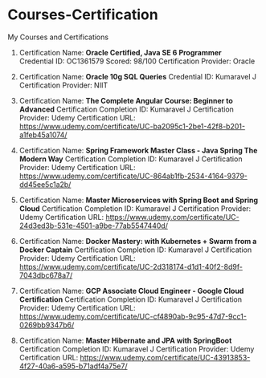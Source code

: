 # Courses-Certification
My Courses and Certifications
1. Certification Name: **Oracle Certified, Java SE 6 Programmer**   
   Credential ID: OC1361579   Scored: 98/100
   Certification Provider: Oracle
   
2. Certification Name: **Oracle 10g SQL Queries**
   Credential ID: Kumaravel J
   Certification Provider: NIIT
   
3. Certification Name: **The Complete Angular Course: Beginner to Advanced**
   Certification Completion ID: Kumaravel J
   Certification Provider: Udemy
   Certification URL: https://www.udemy.com/certificate/UC-ba2095c1-2be1-42f8-b201-a1feb45a1074/

4. Certification Name: **Spring Framework Master Class - Java Spring The Modern Way**
   Certification Completion ID: Kumaravel J
   Certification Provider: Udemy
   Certification URL: https://www.udemy.com/certificate/UC-864ab1fb-2534-4164-9379-dd45ee5c1a2b/
   
5. Certification Name: **Master Microservices with Spring Boot and Spring Cloud**
   Certification Completion ID: Kumaravel J
   Certification Provider: Udemy
   Certification URL: https://www.udemy.com/certificate/UC-24d3ed3b-531e-4501-a9be-77ab5547440d/
 
6. Certification Name: **Docker Mastery: with Kubernetes + Swarm from a Docker Captain**
   Certification Completion ID: Kumaravel J
   Certification Provider: Udemy
   Certification URL: https://www.udemy.com/certificate/UC-2d318174-d1d1-40f2-8d9f-7043dbc678a7/
   
7. Certification Name: **GCP Associate Cloud Engineer - Google Cloud Certification**
   Certification Completion ID: Kumaravel J
   Certification Provider: Udemy
   Certification URL: https://www.udemy.com/certificate/UC-cf4890ab-9c95-47d7-9cc1-0269bb9347b6/
   
8. Certification Name: **Master Hibernate and JPA with SpringBoot**
   Certification Completion ID: Kumaravel J
   Certification Provider: Udemy
   Certification URL: https://www.udemy.com/certificate/UC-43913853-4f27-40a6-a595-b71adf4a75e7/
   
   
